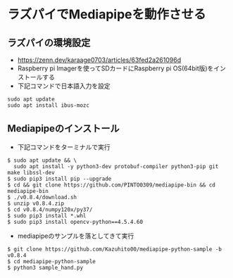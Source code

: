 # ラズパイでMediapipeを動作させる
## ラズパイの環境設定
- https://zenn.dev/karaage0703/articles/63fed2a261096d
- Raspberry pi Imagerを使ってSDカードにRaspberry pi OS(64bit版)をインストールする
- 下記コマンドで日本語入力を設定
```
sudo apt update
sudo apt install ibus-mozc

```
## Mediapipeのインストール
- 下記コマンドをターミナルで実行
```
$ sudo apt update && \
  sudo apt install -y python3-dev protobuf-compiler python3-pip git make libssl-dev
$ sudo pip3 install pip --upgrade
$ cd && git clone https://github.com/PINTO0309/mediapipe-bin && cd mediapipe-bin
$ ./v0.8.4/download.sh
$ unzip v0.8.4.zip
$ cd v0.8.4/numpy120x/py37/
$ sudo pip3 install *.whl
$ sudo pip3 install opencv-python==4.5.4.60
```

- mediapipeのサンプルを落としてきて実行
```
$ git clone https://github.com/Kazuhito00/mediapipe-python-sample -b v0.8.4
$ cd mediapipe-python-sample
$ python3 sample_hand.py
```
